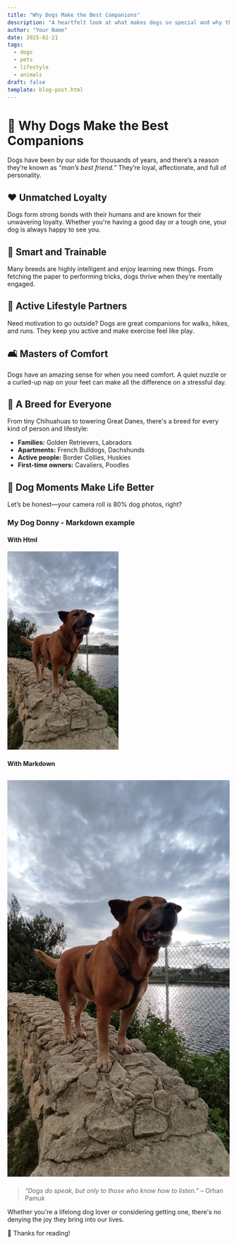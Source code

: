 ```yaml
---
title: "Why Dogs Make the Best Companions"
description: "A heartfelt look at what makes dogs so special and why they're often called 'man's best friend.'"
author: "Your Name"
date: 2025-02-21
tags: 
  - dogs
  - pets
  - lifestyle
  - animals
draft: false
template: blog-post.html
---
```


# 🐶 Why Dogs Make the Best Companions

Dogs have been by our side for thousands of years, and there’s a reason they’re known as _“man’s best friend.”_ They’re loyal, affectionate, and full of personality.

## ❤️ Unmatched Loyalty

Dogs form strong bonds with their humans and are known for their unwavering loyalty. Whether you're having a good day or a tough one, your dog is always happy to see you.

## 🧠 Smart and Trainable

Many breeds are highly intelligent and enjoy learning new things. From fetching the paper to performing tricks, dogs thrive when they’re mentally engaged.

## 🏃 Active Lifestyle Partners

Need motivation to go outside? Dogs are great companions for walks, hikes, and runs. They keep you active and make exercise feel like play.

## 🛋 Masters of Comfort

Dogs have an amazing sense for when you need comfort. A quiet nuzzle or a curled-up nap on your feet can make all the difference on a stressful day.

## 🧬 A Breed for Everyone

From tiny Chihuahuas to towering Great Danes, there's a breed for every kind of person and lifestyle:

- **Families:** Golden Retrievers, Labradors
- **Apartments:** French Bulldogs, Dachshunds
- **Active people:** Border Collies, Huskies
- **First-time owners:** Cavaliers, Poodles

## 📸 Dog Moments Make Life Better

Let’s be honest—your camera roll is 80% dog photos, right?

### My Dog Donny - Markdown example
#### With Html

<img alt="A picture of my dog Donny rendered with html in markdown!" width="50%" src="../assets/images/mydogpic.jpg"/>

#### With Markdown

![A picture of my dog Donny rendered with markdown!](../assets/images/mydogpic.jpg)
---

> _“Dogs do speak, but only to those who know how to listen.”_ – Orhan Pamuk

Whether you're a lifelong dog lover or considering getting one, there's no denying the joy they bring into our lives.

🐾 Thanks for reading!
